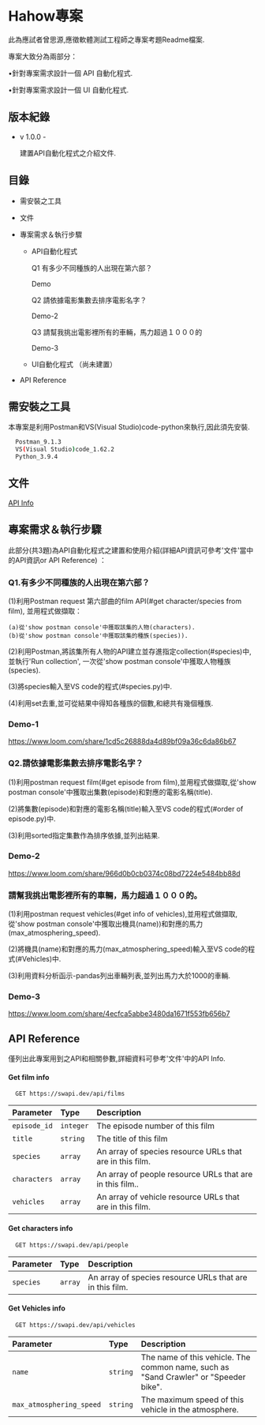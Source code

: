 
# Hahow專案

此為應試者曾思源,應徵軟體測試工程師之專案考題Readme檔案.

專案大致分為兩部分：

•針對專案需求設計一個 API 自動化程式.

•針對專案需求設計一個 UI 自動化程式.


## 版本紀錄

- v 1.0.0 - 
    
    建置API自動化程式之介紹文件.
    


## 目錄

- 需安裝之工具
- 文件
- 專案需求＆執行步驟
  
  - API自動化程式
      
      Q1 有多少不同種族的人出現在第六部？

      Demo

      Q2 請依據電影集數去排序電影名字？

      Demo-2

      Q3 請幫我挑出電影裡所有的車輛，馬力超過１０００的

      Demo-3
  - UI自動化程式 （尚未建置）
- API Reference
## 需安裝之工具

本專案是利用Postman和VS(Visual Studio)code-python來執行,因此須先安裝.

```bash
  Postman_9.1.3
  VS(Visual Studio)code_1.62.2
  Python_3.9.4
```
    
## 文件

[API Info](https://swapi.dev/)


## 專案需求＆執行步驟

此部分(共3題)為API自動化程式之建置和使用介紹(詳細API資訊可參考'文件'當中的API資訊or API Reference) ：

### Q1.有多少不同種族的人出現在第六部？
  
  (1)利用Postman request 第六部曲的film API(#get character/species from film),
  並用程式做擷取：
  
    (a)從'show postman console'中獲取該集的人物(characters).
    (b)從'show postman console'中獲取該集的種族(species)).
  
  (2)利用Postman,將該集所有人物的API建立並存進指定collection(#species)中, 並執行'Run collection',
     一次從'show postman console'中獲取人物種族(species).
  
  (3)將species輸入至VS code的程式(#species.py)中.
  
  (4)利用set去重,並可從結果中得知各種族的個數,和總共有幾個種族.




### Demo-1

https://www.loom.com/share/1cd5c26888da4d89bf09a36c6da86b67

### Q2.請依據電影集數去排序電影名字？
  
  (1)利用postman request film(#get episode from film),並用程式做擷取,從'show postman console'中獲取出集數(episode)和對應的電影名稱(title).
  
  (2)將集數(episode)和對應的電影名稱(title)輸入至VS code的程式(#order of episode.py)中.
    
  (3)利用sorted指定集數作為排序依據,並列出結果.
### Demo-2

https://www.loom.com/share/966d0b0cb0374c08bd7224e5484bb88d



### 請幫我挑出電影裡所有的車輛，馬力超過１０００的。

  (1)利用postman request vehicles(#get info of vehicles),並用程式做擷取,從'show postman console'中獲取出機具(name))和對應的馬力(max_atmosphering_speed).
  
  (2)將機具(name)和對應的馬力(max_atmosphering_speed)輸入至VS code的程式(#Vehicles)中.
    
  (3)利用資料分析函示-pandas列出車輛列表,並列出馬力大於1000的車輛.
### Demo-3

https://www.loom.com/share/4ecfca5abbe3480da1671f553fb656b7
## API Reference

僅列出此專案用到之API和相關參數,詳細資料可參考'文件'中的API Info.

#### Get film info

```http
  GET https://swapi.dev/api/films
```

| Parameter | Type     | Description                |
| :-------- | :------- | :------------------------- |
| `episode_id` | `integer` | The episode number of this film |
| `title` | `string` | The title of this film |
| `species` | `array` | An array of species resource URLs that are in this film. |
| `characters` | `array` | An array of people resource URLs that are in this film.. |
| `vehicles` | `array` | An array of vehicle resource URLs that are in this film. |

#### Get characters info
```http
  GET https://swapi.dev/api/people
```

| Parameter | Type     | Description                |
| :-------- | :------- | :------------------------- |
| `species` | `array` | An array of species resource URLs that are in this film. |

#### Get Vehicles info
```http
  GET https://swapi.dev/api/vehicles
```

| Parameter | Type     | Description                |
| :-------- | :------- | :------------------------- |
| `name` | `string` | The name of this vehicle. The common name, such as "Sand Crawler" or "Speeder bike". |
| `max_atmosphering_speed` | `string` | The maximum speed of this vehicle in the atmosphere.|






